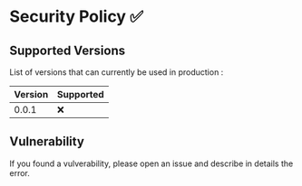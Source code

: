 # Security Policy :white_check_mark:

## Supported Versions

List of versions that can currently be used in production : 

| Version | Supported          |
| ------- | ------------------ |
| 0.0.1   | :x: |

## Vulnerability

If you found a vulverability, please open an issue and describe in details the error.
